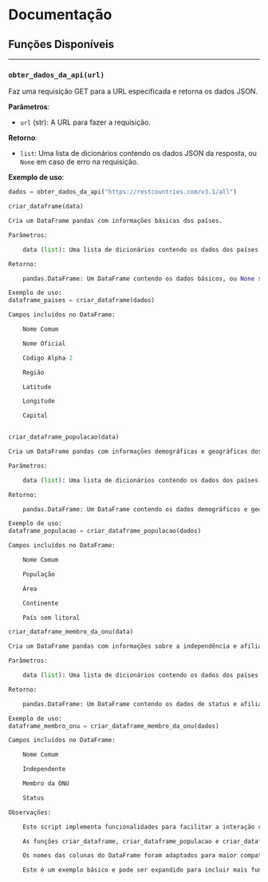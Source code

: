 # Documentação

## Funções Disponíveis

---

### `obter_dados_da_api(url)`
Faz uma requisição GET para a URL especificada e retorna os dados JSON.

**Parâmetros**:
- `url` (str): A URL para fazer a requisição.

**Retorno**:
- `list`: Uma lista de dicionários contendo os dados JSON da resposta, ou `None` em caso de erro na requisição.

**Exemplo de uso**:
```python
dados = obter_dados_da_api("https://restcountries.com/v3.1/all")

criar_dataframe(data)

Cria um DataFrame pandas com informações básicas dos países.

Parâmetros:

    data (list): Uma lista de dicionários contendo os dados dos países.

Retorno:

    pandas.DataFrame: Um DataFrame contendo os dados básicos, ou None se os dados forem inválidos.

Exemplo de uso:
dataframe_paises = criar_dataframe(dados)

Campos incluídos no DataFrame:

    Nome Comum

    Nome Oficial

    Código Alpha-2

    Região

    Latitude

    Longitude

    Capital


criar_dataframe_populacao(data)

Cria um DataFrame pandas com informações demográficas e geográficas dos países.

Parâmetros:

    data (list): Uma lista de dicionários contendo os dados dos países.

Retorno:

    pandas.DataFrame: Um DataFrame contendo os dados demográficos e geográficos, ou None se os dados forem inválidos.

Exemplo de uso:
dataframe_populacao = criar_dataframe_populacao(dados)

Campos incluídos no DataFrame:

    Nome Comum

    População

    Área

    Continente

    País sem litoral

criar_dataframe_membro_da_onu(data)

Cria um DataFrame pandas com informações sobre a independência e afiliação à ONU dos países.

Parâmetros:

    data (list): Uma lista de dicionários contendo os dados dos países.

Retorno:

    pandas.DataFrame: Um DataFrame contendo os dados de status e afiliação, ou None se os dados forem inválidos.

Exemplo de uso:
dataframe_membro_onu = criar_dataframe_membro_da_onu(dados)

Campos incluídos no DataFrame:

    Nome Comum

    Independente

    Membro da ONU

    Status

Observações:

    Este script implementa funcionalidades para facilitar a interação com a API REST Countries.

    As funções criar_dataframe, criar_dataframe_populacao e criar_dataframe_membro_da_onu permitem criar DataFrames com diferentes conjuntos de informações.

    Os nomes das colunas do DataFrame foram adaptados para maior compatibilidade, substituindo '.' por '_'.

    Este é um exemplo básico e pode ser expandido para incluir mais funcionalidades e tratamento de erros.